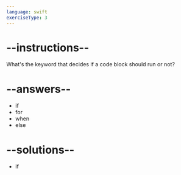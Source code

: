 ```yaml
---
language: swift
exerciseType: 3
---
```


# --instructions--

What's the keyword that decides if a code block should run or not?

# --answers--

- if
- for
- when
- else

# --solutions--

- if
